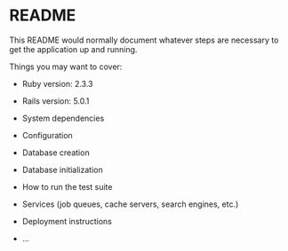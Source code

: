 # README

This README would normally document whatever steps are necessary to get the
application up and running.

Things you may want to cover:

* Ruby version: 2.3.3

* Rails version: 5.0.1

* System dependencies

* Configuration

* Database creation

* Database initialization

* How to run the test suite

* Services (job queues, cache servers, search engines, etc.)

* Deployment instructions

* ...
